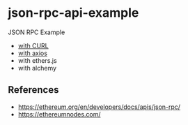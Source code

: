 # json-rpc-api-example
JSON RPC Example

- [with CURL](/01-curl.md)
- [with axios](/02-axios.js)
- with ethers.js
- with alchemy

## References

- https://ethereum.org/en/developers/docs/apis/json-rpc/
- https://ethereumnodes.com/